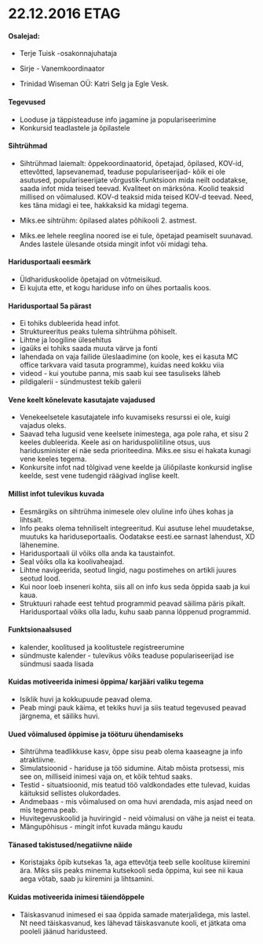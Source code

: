 # 22.12.2016 ETAG

#### Osalejad:

* Terje Tuisk -osakonnajuhataja

* Sirje - Vanemkoordinaator

* Trinidad Wiseman OÜ: Katri Selg ja Egle Vesk.

#### Tegevused
* Looduse ja täppisteaduse info jagamine ja populariseerimine
* Konkursid teadlastele ja õpilastele

#### Sihtrühmad
* Sihtrühmad laiemalt: õppekoordinaatorid, õpetajad, õpilased, KOV-id, ettevõtted, lapsevanemad, teaduse populariseerijad- kõik ei ole asutused, populariseerijate võrgustik-funktsioon mida neilt oodatakse, saada infot mida teised teevad. Kvaliteet on märksõna. Koolid teaksid millised on võimalused. KOV-d teaksid mida teised KOV-d teevad. Need, kes täna midagi ei tee, hakkaksid ka midagi tegema.

* Miks.ee sihtrühm: õpilased alates põhikooli 2. astmest.

* Miks.ee lehele reeglina noored ise ei tule, õpetajad peamiselt suunavad. Andes lastele ülesande otsida mingit infot või midagi teha.

#### Haridusportaali eesmärk
* Üldhariduskoolide õpetajad on võtmeisikud. 
* Ei kujuta ette, et kogu hariduse info on ühes portaalis koos. 

#### Haridusportaal 5a pärast
* Ei tohiks dubleerida head infot. 
* Struktureeritus peaks tulema sihtrühma põhiselt.
* Lihtne ja loogiline ülesehitus
* igaüks ei tohiks saada muuta värve ja fonti
* lahendada on vaja failide üleslaadimine (on koole, kes ei kasuta MC office tarkvara vaid tasuta programme), kuidas need kokku viia
* videod - kui youtube panna, mis saab kui see tasuliseks läheb
* pildigalerii - sündmustest tekib galerii

#### Vene keelt kõnelevate kasutajate vajadused
* Venekeelsetele kasutajatele info kuvamiseks resurssi ei ole, kuigi vajadus oleks. 
* Saavad teha lugusid vene keelsete inimestega, aga pole raha, et sisu 2 keeles dubleerida. Keele asi on hariduspoliitiline otsus, uus haridusminister ei näe seda prioriteedina. Miks.ee sisu ei hakata kunagi vene keeles tegema.
* Konkursite infot nad tõlgivad vene keelde ja üliõpilaste konkursid inglise keelde, sest vene tudengid räägivad inglise keelt.

#### Millist infot tulevikus kuvada
* Eesmärgiks on sihtrühma inimesele olev oluline info ühes kohas ja lihtsalt. 
* Info peaks olema tehniliselt integreeritud. Kui asutuse lehel muudetakse, muutuks ka hariduseportaalis. Oodatakse eesti.ee sarnast lahendust, XD lähenemine.
* Haridusportaali ül võiks olla anda ka taustainfot.
* Seal võiks olla ka koolivaheajad.
* Lihtne navigeerida, seotud lingid, nagu postimehes on artikli juures seotud lood.
* Kui noor loeb inseneri kohta, siis all on info kus seda õppida saab ja kui kaua.
* Struktuuri rahade eest tehtud programmid peavad säilima päris pikalt. Haridusportaal võiks olla ladu, kuhu saab panna lõppenud programmid.

#### Funktsionaalsused
* kalender, koolitused ja koolitustele registreerumine
* sündmuste kalender -  tulevikus võiks teaduse populariseerijad ise sündmusi saada lisada
 
#### Kuidas motiveerida inimesi õppima/ karjääri valiku tegema
* Isiklik huvi ja kokkupuude peavad olema. 
* Peab mingi pauk käima, et tekiks huvi ja siis teatud tegevused peavad järgnema, et säiliks huvi.

#### Uued võimalused õppimise ja tööturu ühendamiseks
* Sihtrühma teadlikkuse kasv, õppe sisu peab olema kaaseagne ja info atraktiivne.
* Simulatsioonid - hariduse ja töö sidumine. Aitab mõista protsessi, mis see on, milliseid inimesi vaja on, et kõik tehtud saaks.
* Testid - situatsioonid, mis teatud töö valdkondades ette tulevad, kuidas käituksid sellistes olukordades.
* Andmebaas - mis võimalused on oma huvi arendada, mis asjad need on mis tegema peab.
* Huvitegevuskoolid ja huviringid - neid võimalusi on vähe ja neist ei teata.
* Mängupõhisus - mingit infot kuvada mängu kaudu

#### Tänased takistused/negatiivne näide
* Koristajaks õpib kutsekas 1a, aga ettevõtja teeb selle koolituse kiiremini ära. Miks siis peaks minema kutsekooli seda õppima, kui see nii kaua aega võtab, saab ju kiiremini ja lihtsamini.

#### Kuidas motiveerida inimesi täiendõppele
* Täiskasvanud inimesed ei saa õppida samade materjalidega, mis lastel. Nt need täiskasvanud, kes lähevad täiskasvanute kooli, et jätkata oma pooleli jäänud haridusteed.
